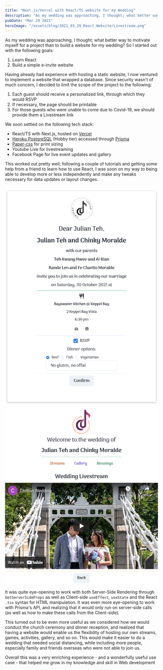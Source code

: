 ```yaml
---
title: "Next.js/Vercel with React/TS website for my Wedding"
description: "As my wedding was approaching, I thought; what better way to motivate myself for a project than to build a website for my wedding?"
pubDate: "Mar 29 2021"
heroImage: "/assets/blog/2021_03_29_React_Website/Livestream.png"
---
```


As my wedding was approaching, I thought; what better way to motivate myself for a project than to build a website for my wedding? So I started out with the following goals:

1. Learn React
2. Build a simple e-invite website

Having already had experience with hosting a static website, I now ventured to implement a website that wrapped a database. Since security wasn't of much concern, I decided to limit the scope of the project to the following:

1. Each guest should receive a personalized link, through which they would RSVP
2. If necessary, the page should be printable
3. For those guests who were unable to come due to Covid-19, we should provide them a Livestream link

We soon settled on the following tech stack:

- React/TS with Next.js, hosted on [Vercel](https://vercel.com)
- [Heroku PostgreSQL](https://www.heroku.com/postgres) (Hobby tier) accessed through [Prisma](https://www.prisma.io/)
- [Paper-css](https://github.com/cognitom/paper-css) for print sizing
- Youtube Live for livestreaming
- Facebook Page for live event updates and gallery

This worked out pretty well; following a couple of tutorials and getting some help from a friend to learn how to use React, I was soon on my way to being able to develop more or less independently and make any tweaks necessary for data updates or layout changes.

![Invite.png](/assets/blog/2021_03_29_React_Website/Invite.png)
![Livestream.png](/assets/blog/2021_03_29_React_Website/Livestream.png)

It was quite eye-opening to work with both Server-Side Rendering through `GetServerSideProps` as well as Client-side `useEffect`, `useState` and the React `.tsx` syntax for HTML manipulation. It was even more eye-opening to work with Prisma's API, and realizing that it would only run on server-side calls (as well as how to make these calls from the Client-side).

This turned out to be even more useful as we considered how we would conduct the church ceremony and dinner reception, and realized that having a website would enable us the flexibility of hosting our own streams, games, activities, gallery, and so on. This would make it easier to do a wedding that needed social distancing, while including more people, especially family and friends overseas who were not able to join us.

Overall this was a very enriching experience - and a wonderfully useful use case - that helped me grow in my knowledge and skill in Web development
